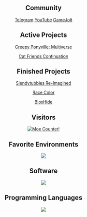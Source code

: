 <link rel="stylesheet" href="https://cdnjs.cloudflare.com/ajax/libs/font-awesome/4.7.0/css/font-awesome.min.css">
<h2 align="center">Community</h2>
<div align="center">
    <a href="https://t.me/adsktg", target="_blank">Telegram</a>
    <a href="https://www.youtube.com/channel/UCfO7tjjdyEk2V7rDN5Bsj7A", target="_blank">YouTube</a>
    <a href="https://gamejolt.com/@adsk-dev", target="_blank">GameJolt</a>
</div>

<h2 align="center">Active Projects</h2>
<div align="center">
    <a href="https://gamejolt.com/games/CPM/868873", target="_blank">Creepy Ponyville: Multiverse</a>
    <p></p>
    <a href="https://gamejolt.com/games/catfriends/913309", target="_blank">Cat Friends Continuation</a>
</div>

<h2 align="center">Finished Projects</h2>
<div align="center">
    <a href="https://gamejolt.com/games/STRIMG/692709", target="_blank">Slendytubbies Re-Imagined</a>
    <p></p>
    <a href="https://www.roblox.com/games/13731448990/Race-Color-FIXED-BADGE", target="_blank">Race Color</a>
    <p></p>
    <a href="https://www.roblox.com/games/8264409061/", target="_blank">BloxHide</a>
</div>

<h2 align="center">Visitors</h2>
<div align="center">
<p>
  <a href="https://count.getloli.com" target="_blank">
    <img alt="Moe Counter!" src="https://count.getloli.com/@adskoe96.github?name=Moe-counter.github&theme=booru-lewd&padding=7&offset=0&align=top&scale=1&pixelated=1&darkmode=auto">
  </a>
</p>
</div>

<h2 align="center">Favorite Environments</h2>
<div align="center">
    <img src="https://skillicons.dev/icons?i=windows,arch"/>
</div>

<h2 align="center">Software</h2>
<div align="center">
    <img src="https://skillicons.dev/icons?i=unity,unreal,blender,rider,vscode,git,mysql"/>
</div>

<h2 align="center">Programming Languages</h2>
<div align="center">
    <img src="https://skillicons.dev/icons?i=py,lua,cs,cpp"/>
</div>
